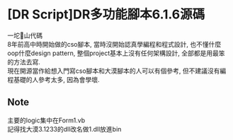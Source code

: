 # [DR Script]DR多功能腳本6.1.6源碼
一坨💩山代碼  
8年前高中時開始做的cso腳本, 當時沒開始認真學編程和程式設計, 也不懂什麼oop什麼design pattern, 整個project基本上沒有任何架構設計, 全部都是用最笨的方法去寫.  
現在開源當作給想入門寫cso腳本和大漠腳本的人可以有個參考, 但不建議沒有編程基礎的人參考太多, 因為會學壞.

## Note
主要的logic集中在Form1.vb  
記得找大漠3.1233的dll改名做1.dll放進bin  
